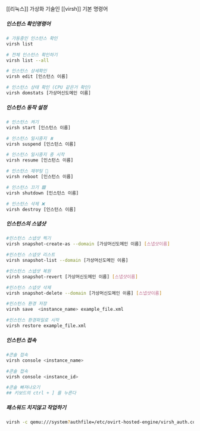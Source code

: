 
[[리눅스]] 가상화 기술인 [[virsh]] 기본 명령어

##### 인스턴스 확인명령어
```bash
# 가동중인 인스턴스 확인
virsh list

# 전체 인스턴스 확인하기
virsh list --all

# 인스턴스 상세확인
virsh edit [인스턴스 이름]

# 인스턴스 상태 확인 (CPU 같은거 확인)
virsh domstats [가상머신도메인 이름]
```
##### 인스턴스 동작 설정
```bash
# 인스턴스 켜기 
virsh start [인스턴스 이름]

# 인스턴스 일시중지 ⏸️
virsh suspend [인스턴스 이름]

# 인스턴스 일시중지 중 시작
virsh resume [인스턴스 이름]

# 인스턴스 재부팅 🔁
virsh reboot [인스턴스 이름]

# 인스턴스 끄기 🟥
virsh shutdown [인스턴스 이름]

# 인스턴스 삭제 ❌
virsh destroy [인스턴스 이름]
```
##### 인스턴스의 스냅샷
``` bash
#인스턴스 스냅샷 찍기
virsh snapshot-create-as --domain [가상머신도메인 이름] [스냅샷이름]

#인스턴스 스냅샷 리스트
virsh snapshot-list --domain [가상머신도메인 이름]

#인스턴스 스냅샷 복원
virsh snapshot-revert [가상머신도메인 이름] [스냅샷이름]

#인스턴스 스냅샷 삭제
virsh snapshot-delete --domain [가상머신도메인 이름] [스냅샷이름]

#인스턴스 환경 저장
virsh save  <instance_name> example_file.xml

#인스턴스 환경파일로 시작
virsh restore example_file.xml
```
##### 인스턴스 접속
``` bash
#콘솔 접속
virsh console <instance_name>

#콘솔 접속
virsh console <instance_id>

#콘솔 빠져나오기
## 키보드의 ctrl + ] 를 누른다
```
##### 패스워드 치지않고 작업하기
```bash
virsh -c qemu:///system?authfile=/etc/ovirt-hosted-engine/virsh_auth.conf
```